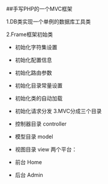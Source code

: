 ##手写PHP的一个MVC框架

1.DB类实现一个单例的数据库工具类

2.Frame框架初始类

- 初始化字符集设置

- 初始化配置信息

- 初始化路由参数

- 初始化目录常量设置

- 初始化类的自动加载

- 初始化请求分发
3.MVC分成三个目录 
- 控制器目录 controller
- 模型目录 model
- 视图目录 view
两个平台：
- 前台 Home
- 后台 Admin


